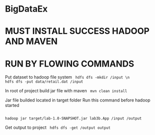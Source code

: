 ﻿# BigDataEx

# MUST INSTALL SUCCESS HADOOP AND MAVEN

# RUN BY FLOWING COMMANDS

Put dataset to hadoop file system
<code>
hdfs dfs -mkdir /input \n
hdfs dfs -put data/retail.dat /input
</code>

In root of project build jar file with maven
<code>
mvn clean install
</code>

Jar file builded located in target folder
Run this command before hadoop started

<code>
hadoop jar target/lab-1.0-SNAPSHOT.jar lab3b.App /input /output
</code>

Get output to project
<code>
hdfs dfs -get /output output
</code>
